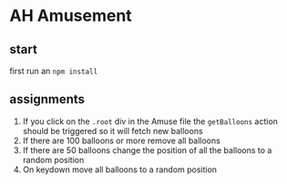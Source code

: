 # AH Amusement

## start
first run an `npm install`

## assignments
1. If you click on the `.root` div in the Amuse file the `getBalloons` action should be triggered so it will fetch new balloons
2. If there are 100 balloons or more remove all balloons
3. If there are 50 balloons change the position of all the balloons to a random position
4. On keydown move all balloons to a random position
